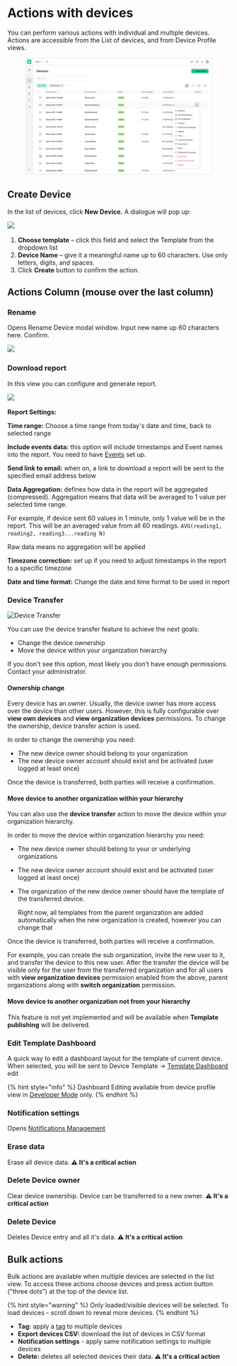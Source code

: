 # Actions with devices

You can perform various actions with individual and multiple devices. Actions are accessible from the List of devices, and from Device Profile views.

<figure><img src="../../.gitbook/assets/13-devices-actions with devices 1.png" alt=""><figcaption></figcaption></figure>

## Create Device

In the list of devices, click **New Device.** A dialogue will pop up:

![](https://user-images.githubusercontent.com/72824404/120639196-c5969880-c479-11eb-849f-6bc5e298e2a6.png)

1. **Choose template** – click this field and select the Template from the dropdown list
2. **Device Name** – give it a meaningful name up to 60 characters. Use only letters, digits, and spaces.
3. Click **Create** button to confirm the action.

## Actions Column (mouse over the last column)

### Rename

Opens Rename Device modal window. Input new name up 60 characters here. Confirm.

![](https://user-images.githubusercontent.com/72824404/120640485-37231680-c47b-11eb-86d4-9336d8b047e9.png)

### Download report

In this view you can configure and generate report.

![](https://user-images.githubusercontent.com/72824404/120641024-cf210000-c47b-11eb-941e-dd8ac0254485.png)

**Report Settings:**

**Time range:** Choose a time range from today's date and time, back to selected range

**Include events data:** this option will include timestamps and Event names into the report. You need to have [Events](../../getting-started/events-tutorial.md) set up.

**Send link to email:** when on, a link to download a report will be sent to the specified email address below

**Data Aggregation:** defines how data in the report will be aggregated (compressed). Aggregation means that data will be averaged to 1 value per selected time range.

For example, if device sent 60 values in 1 minute, only 1 value will be in the report. This will be an averaged value from all 60 readings. `AVG(reading1, reading2, reading3...reading N)`

Raw data means no aggregation will be applied

**Timezone correction:** set up if you need to adjust timestamps in the report to a specific timezone

**Date and time format:** Change the date and time format to be used in report



### Device Transfer

![Device Transfer](https://user-images.githubusercontent.com/72824404/120641371-3343c400-c47c-11eb-8a5d-a66ec4290d30.png)

You can use the device transfer feature to achieve the next goals:

* Change the device ownership
* Move the device within your organization hierarchy

If you don't see this option, most likely you don't have enough permissions. Contact your administrator.

#### Ownership change

Every device has an owner. Usually, the device owner has more access over the device than other users. However, this is fully configurable over **view own devices** and **view organization devices** permissions. To change the ownership, device transfer action is used.

In order to change the ownership you need:

* The new device owner should belong to your organization
* The new device owner account should exist and be activated (user logged at least once)

Once the device is transferred, both parties will receive a confirmation.

#### Move device to another organization within your hierarchy

You can also use the **device transfer** action to move the device within your organization hierarchy.

In order to move the device within organization hierarchy you need:

* The new device owner should belong to your or underlying organizations
* The new device owner account should exist and be activated (user logged at least once)
*   The organization of the new device owner should have the template of the transferred device.

    Right now, all templates from the parent organization are added automatically when the new organization is created, however you can change that

Once the device is transferred, both parties will receive a confirmation.

For example, you can create the sub organization, invite the new user to it, and transfer the device to this new user. After the transfer the device will be visible only for the user from the transferred organization and for all users with **view organization devices** permission enabled from the above, parent organizations along with **switch organization** permission.

#### Move device to another organization not from your hierarchy

This feature is not yet implemented and will be available when **Template publishing** will be delivered.

### Edit Template Dashboard

A quick way to edit a dashboard layout for the template of current device. When selected, you will be sent to Device Template -> [Template Dashboard](../templates/dashboard/) edit

{% hint style="info" %}
Dashboard Editing available from device profile view in [Developer Mode](../../concepts/developer-mode.md) only.
{% endhint %}

### Notification settings

Opens [Notifications Management](../../getting-started/notification-management.md)

### Erase data

Erase all device data. **⚠️ It's a critical action**

### Delete Device owner

Clear device ownership. Device can be transferred to a new owner. **⚠️ It's a critical action**

### Delete Device

Deletes Device entry and all it's data. **⚠️ It's a critical action**



## Bulk actions

Bulk actions are available when multiple devices are selected in the list view. To access these actions choose devices and press action button ("three dots") at the top of the device list.

{% hint style="warning" %}
Only loaded/visible devices will be selected. To load devices - scroll down to reveal more devices.
{% endhint %}

* **Tag:** apply a [tag](../settings/organization-settings/tags.md) to multiple devices
* **Export devices CSV:** download the list of devices in CSV format&#x20;
* **Notification settings** - apply same notification settings to multiple devices
* **Delete:** deletes all selected devices their data. **⚠️ It's a critical action**
